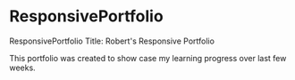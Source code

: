 # ResponsivePortfolio
ResponsivePortfolio
Title: Robert's Responsive Portfolio

This portfolio was created to show case my learning progress over last few weeks. 
